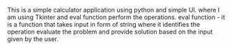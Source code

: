 This is a simple calculator application using python and simple UI.
where I am using Tkinter and eval function perform the operations.
 eval function - it is a function that takes input in form of string where it identifies the operation evaluate the problem and provide solution based on the input given by the user.
